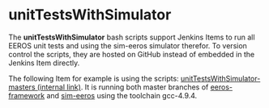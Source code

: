 # unitTestsWithSimulator

The **unitTestsWithSimulator** bash scripts support Jenkins Items to run all EEROS unit tests and
using the sim-eeros simulator therefor. To version control the scripts, they are hosted on GitHub instead of embedded in the Jenkins Item directly.

The following Item for example is using the scripts:
[unitTestsWithSimulator-masters (internal link)](http://inf009:8080/job/eeros-project/job/eeros-integrationTest/job/unitTestsWithSimulator-masters/).
It is running both master branches of [eeros-framework](https://github.com/eeros-project/eeros-framework) and
[sim-eeros](https://github.com/eeros-project/sim-eeros)
using the toolchain gcc-4.9.4.
